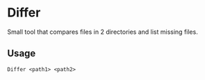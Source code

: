 # Differ

Small tool that compares files in 2 directories and list missing files.

## Usage

```
Differ <path1> <path2>
```
